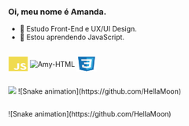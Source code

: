 ### Oi, meu nome é Amanda.

- 🔭 Estudo Front-End e UX/UI Design.
- 🌱 Estou aprendendo JavaScript.

<div style="display: inline_block"><br>
  <img align="center" alt="Amy-JS" height="30" width="40" src="https://raw.githubusercontent.com/devicons/devicon/master/icons/javascript/javascript-plain.svg">
  <img align="center" alt="Amy-HTML" height="30" width="40" src="https://cdn.jsdelivr.net/gh/devicons/devicon/icons/html5/html5-original.svg" />
  <img align="center" alt="Amy-CSS" height="30" width="40" src="https://raw.githubusercontent.com/devicons/devicon/master/icons/css3/css3-original.svg">
</div>
 
  ##
 
<div> 
  <a href="https://www.instagram.com/amysiee/" target="_blank"><img src="https://img.shields.io/badge/-Instagram-%23E4405F?style=for-the-badge&logo=instagram&logoColor=white" target="_blank"></a>
  ![Snake animation](https://github.com/HellaMoon)
</div>
 
  ##
 
<div> 
  ![Snake animation](https://github.com/HellaMoon)
</div>
